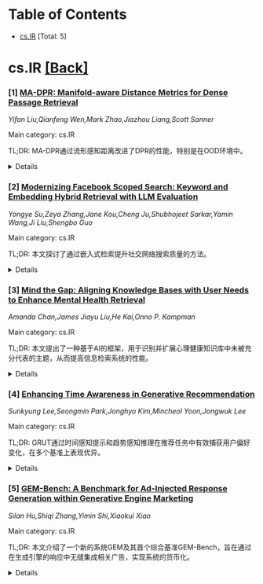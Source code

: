 <div id=toc></div>

# Table of Contents

- [cs.IR](#cs.IR) [Total: 5]


<div id='cs.IR'></div>

# cs.IR [[Back]](#toc)

### [1] [MA-DPR: Manifold-aware Distance Metrics for Dense Passage Retrieval](https://arxiv.org/abs/2509.13562)
*Yifan Liu,Qianfeng Wen,Mark Zhao,Jiazhou Liang,Scott Sanner*

Main category: cs.IR

TL;DR: MA-DPR通过流形感知距离改进了DPR的性能，特别是在OOD环境中。


<details>
  <summary>Details</summary>
Motivation: 在嵌入空间中，嵌入常常位于低维、非线性流形上，特别是在OOD设置下，传统的余弦和欧几里得距离无法捕捉语义相似性。

Method: 提出了一种称为MA-DPR的流形感知距离度量，通过最近邻图来建模段落的内在流形结构，并根据图中的最短路径来测量查询与段落之间的距离。

Result: MA-DPR在OOD段落检索任务中，性能提升最多可达26%，并且在各种嵌入模型中的表现与传统方法相当。

Conclusion: MA-DPR在OOD场景下的表现优于传统的余弦和欧几里得距离，并且在查询推断时间上的增加极小。

Abstract: Dense Passage Retrieval (DPR) typically relies on Euclidean or cosine
distance to measure query-passage relevance in embedding space, which is
effective when embeddings lie on a linear manifold. However, our experiments
across DPR benchmarks suggest that embeddings often lie on lower-dimensional,
non-linear manifolds, especially in out-of-distribution (OOD) settings, where
cosine and Euclidean distance fail to capture semantic similarity. To address
this limitation, we propose a manifold-aware distance metric for DPR (MA-DPR)
that models the intrinsic manifold structure of passages using a nearest
neighbor graph and measures query-passage distance based on their shortest path
in this graph. We show that MA-DPR outperforms Euclidean and cosine distances
by up to 26% on OOD passage retrieval with comparable in-distribution
performance across various embedding models while incurring a minimal increase
in query inference time. Empirical evidence suggests that manifold-aware
distance allows DPR to leverage context from related neighboring passages,
making it effective even in the absence of direct semantic overlap. MADPR can
be applied to a wide range of dense embedding and retrieval tasks, offering
potential benefits across a wide spectrum of domains.

</details>


### [2] [Modernizing Facebook Scoped Search: Keyword and Embedding Hybrid Retrieval with LLM Evaluation](https://arxiv.org/abs/2509.13603)
*Yongye Su,Zeya Zhang,Jane Kou,Cheng Ju,Shubhojeet Sarkar,Yamin Wang,Ji Liu,Shengbo Guo*

Main category: cs.IR

TL;DR: 本文探讨了通过嵌入式检索提升社交网络搜索质量的方法。


<details>
  <summary>Details</summary>
Motivation: 社交网络搜索独特地使用户能够在社交上下文中检索信息并发现潜在联系。

Method: 结合传统关键词检索与嵌入式检索，同时使用大型语言模型（LLMs）进行评价。

Result: 通过将传统的关键词检索与嵌入式检索（EBR）相结合，提高了搜索结果的相关性和多样性。

Conclusion: 混合检索系统显著提升了用户参与度和搜索质量。

Abstract: Beyond general web-scale search, social network search uniquely enables users
to retrieve information and discover potential connections within their social
context. We introduce a framework of modernized Facebook Group Scoped Search by
blending traditional keyword-based retrieval with embedding-based retrieval
(EBR) to improve the search relevance and diversity of search results. Our
system integrates semantic retrieval into the existing keyword search pipeline,
enabling users to discover more contextually relevant group posts. To
rigorously assess the impact of this blended approach, we introduce a novel
evaluation framework that leverages large language models (LLMs) to perform
offline relevance assessments, providing scalable and consistent quality
benchmarks. Our results demonstrate that the blended retrieval system
significantly enhances user engagement and search quality, as validated by both
online metrics and LLM-based evaluation. This work offers practical insights
for deploying and evaluating advanced retrieval systems in large-scale,
real-world social platforms.

</details>


### [3] [Mind the Gap: Aligning Knowledge Bases with User Needs to Enhance Mental Health Retrieval](https://arxiv.org/abs/2509.13626)
*Amanda Chan,James Jiayu Liu,He Kai,Onno P. Kampman*

Main category: cs.IR

TL;DR: 本文提出了一种基于AI的框架，用于识别并扩展心理健康知识库中未被充分代表的主题，从而提高信息检索系统的性能。


<details>
  <summary>Details</summary>
Motivation: 心理健康信息的获取对于早期求助至关重要，但现有知识库的扩展往往与用户需求不符，导致检索系统在处理非正式或具情境化语言的问题时表现不佳。

Method: 通过结合自然用户数据（如论坛帖子）识别知识库中的内容空缺（gap），并基于覆盖率和实用性优先进行知识库扩展。

Result: 定向扩展方法能够在适度扩展（42%到318%的增长）下接近参考标准知识库95%的性能，而非定向扩展则需要更大规模且不切实际的增长才能达到类似性能。

Conclusion: 精心策划的知识库扩展不仅能减少内容创建的需求，还能保持高质量的检索效果，为建立可信任的健康信息库和支持高风险领域的生成式AI应用提供了可扩展的解决方案。

Abstract: Access to reliable mental health information is vital for early help-seeking,
yet expanding knowledge bases is resource-intensive and often misaligned with
user needs. This results in poor performance of retrieval systems when
presented concerns are not covered or expressed in informal or contextualized
language. We present an AI-based gap-informed framework for corpus augmentation
that authentically identifies underrepresented topics (gaps) by overlaying
naturalistic user data such as forum posts in order to prioritize expansions
based on coverage and usefulness. In a case study, we compare Directed
(gap-informed augmentations) with Non-Directed augmentation (random additions),
evaluating the relevance and usefulness of retrieved information across four
retrieval-augmented generation (RAG) pipelines. Directed augmentation achieved
near-optimal performance with modest expansions--requiring only a 42% increase
for Query Transformation, 74% for Reranking and Hierarchical, and 318% for
Baseline--to reach ~95% of the performance of an exhaustive reference corpus.
In contrast, Non-Directed augmentation required substantially larger and thus
practically infeasible expansions to achieve comparable performance (232%,
318%, 403%, and 763%, respectively). These results show that strategically
targeted corpus growth can reduce content creation demands while sustaining
high retrieval and provision quality, offering a scalable approach for building
trusted health information repositories and supporting generative AI
applications in high-stakes domains.

</details>


### [4] [Enhancing Time Awareness in Generative Recommendation](https://arxiv.org/abs/2509.13957)
*Sunkyung Lee,Seongmin Park,Jonghyo Kim,Mincheol Yoon,Jongwuk Lee*

Main category: cs.IR

TL;DR: GRUT通过时间感知提示和趋势感知推理在推荐任务中有效捕获用户偏好变化，在多个基准上表现优异。


<details>
  <summary>Details</summary>
Motivation: 现有生成推荐方法忽视了项目间的时间动态，而这些动态可能反映用户偏好的演变。

Method: GRUT首先引入了时间感知提示，该提示由用户级时间上下文和项目级转换上下文构成。然后设计了一种无训练的趋势感知推理方法，通过结合项目趋势信息与生成概率来增强排名。

Result: 在四个基准数据集上，GRUT在Recall@5和NDCG@5指标上分别提高了15.4%和14.3%，优于现有的最先进模型。

Conclusion: GRUT显著提高了推荐系统的性能，特别是在处理时间动态方面，通过考虑用户偏好的隐藏变化，有效地捕获了用户的偏好。

Abstract: Generative recommendation has emerged as a promising paradigm that formulates
the recommendations into a text-to-text generation task, harnessing the vast
knowledge of large language models. However, existing studies focus on
considering the sequential order of items and neglect to handle the temporal
dynamics across items, which can imply evolving user preferences. To address
this limitation, we propose a novel model, Generative Recommender Using Time
awareness (GRUT), effectively capturing hidden user preferences via various
temporal signals. We first introduce Time-aware Prompting, consisting of two
key contexts. The user-level temporal context models personalized temporal
patterns across timestamps and time intervals, while the item-level transition
context provides transition patterns across users. We also devise Trend-aware
Inference, a training-free method that enhances rankings by incorporating trend
information about items with generation likelihood. Extensive experiments
demonstrate that GRUT outperforms state-of-the-art models, with gains of up to
15.4% and 14.3% in Recall@5 and NDCG@5 across four benchmark datasets. The
source code is available at https://github.com/skleee/GRUT.

</details>


### [5] [GEM-Bench: A Benchmark for Ad-Injected Response Generation within Generative Engine Marketing](https://arxiv.org/abs/2509.14221)
*Silan Hu,Shiqi Zhang,Yimin Shi,Xiaokui Xiao*

Main category: cs.IR

TL;DR: 本文介绍了一个新的系统GEM及其首个综合基准GEM-Bench，旨在通过在生成引擎的响应中无缝集成相关广告，实现系统的货币化。


<details>
  <summary>Details</summary>
Motivation: 现有的基准无法满足生成引擎广告插入响应生成的研究需求，因此需要专门设计一个新基准以支持相关研究。

Method: 提出了首个为生成引擎营销(GEM)设计的综合基准GEM-Bench，包括三个数据集、一个用户满意度与参与度度量系统，以及多个基准解决方案。

Result: 初步研究表明，简单的提示方法在点击率等参与度方面表现合理，但用户满意度下降。利用无广告预生成响应插入广告的方法减轻了该问题，但增加了系统开销。

Conclusion: 现有的简单提示方法在用户参与方面表现良好，但往往降低用户满意度。基于预生成无广告响应的广告插入方法可缓解该问题，但会引入额外的开销。这表明需开发更高效的广告插入生成方法。

Abstract: Generative Engine Marketing (GEM) is an emerging ecosystem for monetizing
generative engines, such as LLM-based chatbots, by seamlessly integrating
relevant advertisements into their responses. At the core of GEM lies the
generation and evaluation of ad-injected responses. However, existing
benchmarks are not specifically designed for this purpose, which limits future
research. To address this gap, we propose GEM-Bench, the first comprehensive
benchmark for ad-injected response generation in GEM. GEM-Bench includes three
curated datasets covering both chatbot and search scenarios, a metric ontology
that captures multiple dimensions of user satisfaction and engagement, and
several baseline solutions implemented within an extensible multi-agent
framework. Our preliminary results indicate that, while simple prompt-based
methods achieve reasonable engagement such as click-through rate, they often
reduce user satisfaction. In contrast, approaches that insert ads based on
pre-generated ad-free responses help mitigate this issue but introduce
additional overhead. These findings highlight the need for future research on
designing more effective and efficient solutions for generating ad-injected
responses in GEM.

</details>
